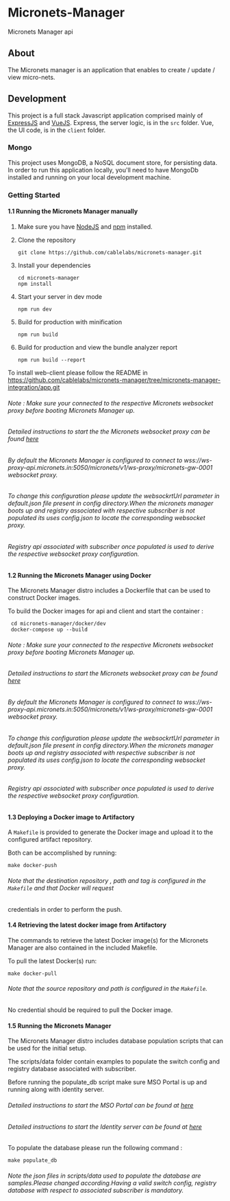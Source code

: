 # Micronets-Manager
Micronets Manager api

## About

The Micronets manager is an application that enables to create / update / view micro-nets.

## Development

This project is a full stack Javascript application comprised mainly of [ExpressJS](https://expressjs.com/) and [VueJS](https://vuejs.org/). Express, the server logic, is in the `src` folder.  Vue, the UI code, is in the `client` folder.

### Mongo

This project uses MongoDB, a NoSQL document store, for persisting data. In order to run this application locally, you'll need to have MongoDb installed and running on your local development machine.


### Getting Started

#### 1.1 Running the Micronets Manager manually

1. Make sure you have [NodeJS](https://nodejs.org/) and [npm](https://www.npmjs.com/) installed.

2. Clone the repository
    ```
    git clone https://github.com/cablelabs/micronets-manager.git
    ```

3. Install your dependencies

    ```
    cd micronets-manager
    npm install
    ```

4. Start your server in dev mode

    ```
    npm run dev
    ```

5. Build for production with minification

    ```
    npm run build
    ```

6. Build for production and view the bundle analyzer report

    ```
    npm run build --report
    ```
  To install web-client please follow the README in https://github.com/cablelabs/micronets-manager/tree/micronets-manager-integration/app.git   
  
###### Note : Make sure your connected to the respective Micronets websocket proxy before booting Micronets Manager up.
###### Detailed instructions to start the the Micronets websocket proxy can be found [here](https://github.com/cablelabs/micronets-ws-proxy#1-quick-start)  

###### By default the Micronets Manager is configured to connect to wss://ws-proxy-api.micronets.in:5050/micronets/v1/ws-proxy/micronets-gw-0001 websocket proxy. 
###### To change this configuration please update the websockrtUrl parameter in default.json file present in config directory.When the micronets manager boots up and registry associated with respective subscriber is not populated its uses config.json to locate the corresponding websocket proxy.
###### Registry api associated with subscriber once populated is used to derive the respective websocket proxy configuration.    
#### 1.2 Running the Micronets Manager using Docker

The Micronets Manager distro includes a Dockerfile that can be used to construct Docker images.

To build the Docker images for api and client and start the container :

   ```
    cd micronets-manager/docker/dev
    docker-compose up --build
   ```
###### Note : Make sure your connected to the respective Micronets websocket proxy before booting Micronets Manager up.
###### Detailed instructions to start the Micronets websocket proxy can be found [here](https://github.com/cablelabs/micronets-ws-proxy#1-quick-start)

###### By default the Micronets Manager is configured to connect to wss://ws-proxy-api.micronets.in:5050/micronets/v1/ws-proxy/micronets-gw-0001 websocket proxy. 
###### To change this configuration please update the websockrtUrl parameter in default.json file present in config directory.When the micronets manager boots up and registry associated with respective subscriber is not populated its uses config.json to locate the corresponding websocket proxy.
###### Registry api associated with subscriber once populated is used to derive the respective websocket proxy configuration.   
   
#### 1.3 Deploying a Docker image to Artifactory

A `Makefile` is provided to generate the Docker image and upload it to the configured artifact repository. 

Both can be accomplished by running:

```make docker-push```

###### Note that the destination repository , path and tag is configured in the `Makefile` and that Docker will request 
credentials in order to perform the push.

#### 1.4 Retrieving the latest docker image from Artifactory

The commands to retrieve the latest Docker image(s) for the Micronets Manager are also contained in the included Makefile. 

To pull the latest Docker(s) run:

```make docker-pull```

###### Note that the source repository and path is configured in the `Makefile`.
No credential should be required to pull the Docker image.

#### 1.5 Running the Micronets Manager

The Micronets Manager distro includes database population scripts that can be used for the initial setup.

The scripts/data folder contain examples to populate the switch config and registry database associated with subscriber.

Before running the populate_db script make sure MSO Portal is up and running along with identity server.
###### Detailed instructions to start the MSO Portal can be found at [here](https://github.com/cablelabs/micronets-mso-portal/blob/master/README.md#getting-started)
###### Detailed instructions to start the Identity server can be found at [here](https://github.com/cablelabs/identity-service)

To populate the database please run the following command :

 ```make populate_db```

###### Note the json files in scripts/data used to populate the database are samples.Please changed according.Having a valid switch config, registry database with respect to associated subscriber is mandatory.

   


